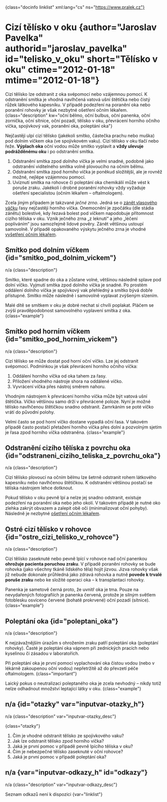 
{class="docinfo linklist" xml:lang="cs" ns="https://www.pralek.cz"}

# Cizí tělísko v oku {author="Jaroslav Pavelka" authorid="jaroslav\_pavelka" id="telisko\_v_oku" short="Tělísko v oku" ctime="2012-01-18" mtime="2012-01-18"}

Cizí tělísko lze odstranit z oka svépomocí nebo vzájemnou pomocí. K odstranění smítka je vhodná navlhčená vatová ušní štětička nebo čistý růžek látkového kapesníku. V případě podezření na poranění oka nebo poranění rohovky je však nezbytné ošetření očním lékařem. {class="description" kw="oční bělmo, oční bulbus, oční panenka, oční zornička, oční sítnice, oční pozadí, tělísko v oku, převrácení horního očního víčka, spojivkový vak, poranění oka, poleptání oka"}

Nejčastěji ulpí cizí tělísko (jakékoli smítko, částečka prachu nebo muška) pod dolním víčkem oka (ve spojivkovém vaku). Cizí tělísko v oku tlačí nebo řeže. **Výplach oka** oční vodou může smítko vyplavit a **vždy ulevuje podrážděnému oku** i po odstranění smítka.

  1. Odstranění smítka zpod _dolního_ víčka je velmi snadné, podobně jako odstranění viditelného smítka volně plovoucího na očním bělmu.
  2. Odstranění smítka zpod _horního_ víčka je poněkud složitější, ale je rovněž možné, nejlépe vzájemnou pomocí.
  3. Uvíznutí smítka na rohovce či poleptání oka chemikálií může vést k poruše zraku. Jakékoli i drobné poranění rohovky vždy vyžaduje ošetření specialistou (očním lékařem – oftalmologem).

Zcela jiným případem je takzvané _ječné zrno_. Jedná se o [zánět vlasového váčku][1] řasy nejčastěji horního víčka. Onemocnění je zpočátku (dle stádia zánětu) bolestivé, kdy řezavá bolest pod víčkem napodobuje přítomnost cizího tělíska v oku. Vznik ječného zrna „z leknutí“ a jeho „léčení popliváním“ jsou samozřejmě lidové pověry. Zánět většinou ustoupí samovolně. V případě opakovaného výskytu ječného zrna je vhodné [vyšetření očním lékařem][2].

## Smítko pod dolním víčkem {id="smitko\_pod\_dolnim_vickem"}

n/a {class="description"}

Smítko, které spadne do oka a zůstane volné, většinou následně splave pod dolní víčko. Vyjmutí smítka zpod dolního víčka je snadné. Po prostém oddálení dolního víčka je spojivkový vak přehledný a smítko bývá dobře přístupné. Smítko může následně i samovolně vyplavat zvýšeným slzením.

Malé dítě se smítkem v oku je dobré nechat si chvíli poplakat. Pláčem se zvýší pravděpodobnost samovolného vyplavení smítka z oka. {class="example"}

## Smítko pod horním víčkem {id="smitko\_pod\_hornim_vickem"}

n/a {class="description"}

Cizí tělísko se může dostat pod horní oční víčko. Lze jej odstranit svépomocí. Podmínkou je však převrácení horního očního víčka:

  1. Oddálení horního víčka od oka tahem za řasy.
  2. Přiložení vhodného nástroje shora na oddálené víčko.
  3. Vyvrácení víčka přes nástroj směrem nahoru.

Vhodným nástrojem k převrácení horního víčka může být vatová ušní štětička. Víčko většinou samo drží v převrácené poloze. Nyní je možné tělísko navlhčenou štětičkou snadno odstranit. Zamrkáním se poté víčko vrátí do původní polohy.

Velmi často se pod horní víčko dostane vypadlá oční řasa. V takovém případě často postačí přetažení horního víčka přes dolní a pozvolným sjetím je řasa zpod horního víčka odstraněna. {class="example"}

## Odstranění cizího tělíska z povrchu oka {id="odstraneni\_ciziho\_teliska\_z\_povrchu_oka"}

n/a {class="description"}

Cizí tělísko plovoucí na očním bělmu lze šetrně odstranit rohem látkového kapesníku nebo navlhčenou štětičkou. K odstranění většinou postačí se tělíska nástrojem lehce dotknout.

Pokud tělísko v oku pevně lpí a nelze jej snadno odstranit, existuje podezření na poranění oka nebo jeho okolí. V takovém případě je nutné oko zlehka zakrýt obvazem a zalepit obě oči (minimalizovat oční pohyby). Následně je nezbytné [ošetření očním lékařem][2].

## Ostré cizí tělísko v rohovce {id="ostre\_cizi\_telisko\_v\_rohovce"}

n/a {class="description"}

Cizí tělísko zaseknuté nebo pevně lpící v rohovce nad oční panenkou **ohrožuje pacienta poruchou zraku**. V případě poranění rohovky se bude rohovka (jako všechny tkáně lidského těla) hojit jizvou. Jizva rohovky však již nebude dokonale průhledná jako zdravá rohovka a nutně **povede k trvalé poruše zraku** nebo ke složité operaci oka – k transplantaci rohovky.

Panenka je sametově černá proto, že uvnitř oka je tma. Pouze na nevydařených fotografiích je panenka červená, protože je silným světlem fotoblesku osvíceno červené (bohatě prokrvené) oční pozadí (sítnice). {class="example"}

## Poleptání oka {id="poleptani_oka"}

n/a {class="description"}

K nejzávažnějším úrazům s ohrožením zraku patří poleptání oka (poleptání rohovky). Časté je poleptání oka vápnem při zednických pracích nebo kyselinou či zásadou v laboratořích.

Při poleptání oka je první pomocí vyplachování oka čistou vodou (nebo v lékárně zakoupenou oční vodou) nepřetržitě až do převzetí péče oftalmologem. {class="important"}

Laický pokus o neutralizaci poleptaného oka je zcela nevhodný – nikdy totiž nelze odhadnout množství leptající látky v oku. {class="example"}

## n/a {id="otazky" var="inputvar-otazky_h"}

n/a {class="description" var="inputvar-otazky_desc"}

{class="otazky"}

  1. Čím je vhodné odstranit tělísko ze spojivkového vaku?
  2. Jak lze odstranit tělísko zpod horního víčka?
  3. Jaká je první pomoc v případě pevně lpícího tělíska v oku?
  4. Čím je nebezpečné tělísko zaseknuté v oční rohovce?
  5. Jaká je první pomoc v případě poleptání oka?

## n/a {var="inputvar-odkazy_h" id="odkazy"}

n/a {class="description" var="inputvar-odkazy_desc"}

Seznam odkazů není k dispozici {var="linklist"}

 [1]: zanet
 [2]: nalehavost_lekarskeho_vysetreni
